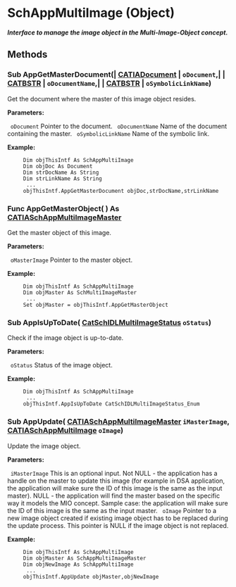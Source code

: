 # SchAppMultiImage (Object)

**_Interface to manage the image object in the Multi-Image-Object concept._**

## Methods

### Sub **AppGetMasterDocument**(| [CATIADocument](../InfInterfaces/interface_Document_14456.md) | `oDocument`,| | [CATBSTR](../System/typedef_CATBSTR_8129.md) | `oDocumentName`,| | [CATBSTR](../System/typedef_CATBSTR_8129.md) | `oSymbolicLinkName`)

   Get the document where the master of this image object resides.

**Parameters:**

` oDocument`      Pointer to the document.
` oDocumentName`      Name of the document containing the master.
` oSymbolicLinkName`      Name of the symbolic link.

**Example:**

```VBScript
     Dim objThisIntf As SchAppMultiImage
     Dim objDoc As Document
     Dim strDocName As String
     Dim strLinkName As String
      ...
     objThisIntf.AppGetMasterDocument objDoc,strDocName,strLinkName

```

### Func **AppGetMasterObject**( ) As [CATIASchAppMultiImageMaster](../CATSchPlatformInterfaces/interface_SchAppMultiImageMaster_100118.md)

   Get the master object of this image.

**Parameters:**

` oMasterImage`      Pointer to the master object.

**Example:**

```VBScript
     Dim objThisIntf As SchAppMultiImage
     Dim objMaster As SchMultiImageMaster
      ...
     Set objMaster = objThisIntf.AppGetMasterObject

```

### Sub **AppIsUpToDate**( [CatSchIDLMultiImageStatus](../CATSchPlatformInterfaces/enum_CatSchIDLMultiImageStatus_126769.md)  `oStatus`)

   Check if the image object is up-to-date.

**Parameters:**

` oStatus`      Status of the image object.

**Example:**

```VBScript
     Dim objThisIntf As SchAppMultiImage
      ...
     objThisIntf.AppIsUpToDate CatSchIDLMultiImageStatus_Enum

```

### Sub **AppUpdate**( [CATIASchAppMultiImageMaster](../CATSchPlatformInterfaces/interface_SchAppMultiImageMaster_100118.md)  `iMasterImage`,  [CATIASchAppMultiImage](../CATSchPlatformInterfaces/interface_SchAppMultiImage_52614.md)  `oImage`)

   Update the image object.

**Parameters:**

` iMasterImage`      This is an optional input. Not NULL - the application has a handle on the master to update this image (for example in DSA application, the application will make sure the ID of this image is the same as the input master). NULL - the application will find the master based on the specific way it models the MIO concept. Sample case: the application will make sure the ID of this image is the same as the input master.
` oImage`      Pointer to a new image object created if existing image object has to be replaced during the update process. This pointer is NULL if the image object is not replaced.

**Example:**

```VBScript
     Dim objThisIntf As SchAppMultiImage
     Dim objMaster As SchAppMultiImageMaster
     Dim objNewImage As SchAppMultiImage
      ...
     objThisIntf.AppUpdate objMaster,objNewImage

```